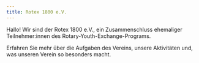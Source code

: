 ```yaml
---
title: Rotex 1800 e.V.
---
```

Hallo! Wir sind der Rotex 1800 e.V., ein Zusammenschluss ehemaliger
Teilnehmer:innen des Rotary-Youth-Exchange-Programs.

Erfahren Sie mehr über die Aufgaben des Vereins, unsere Aktivitäten und, was
unseren Verein so besonders macht.